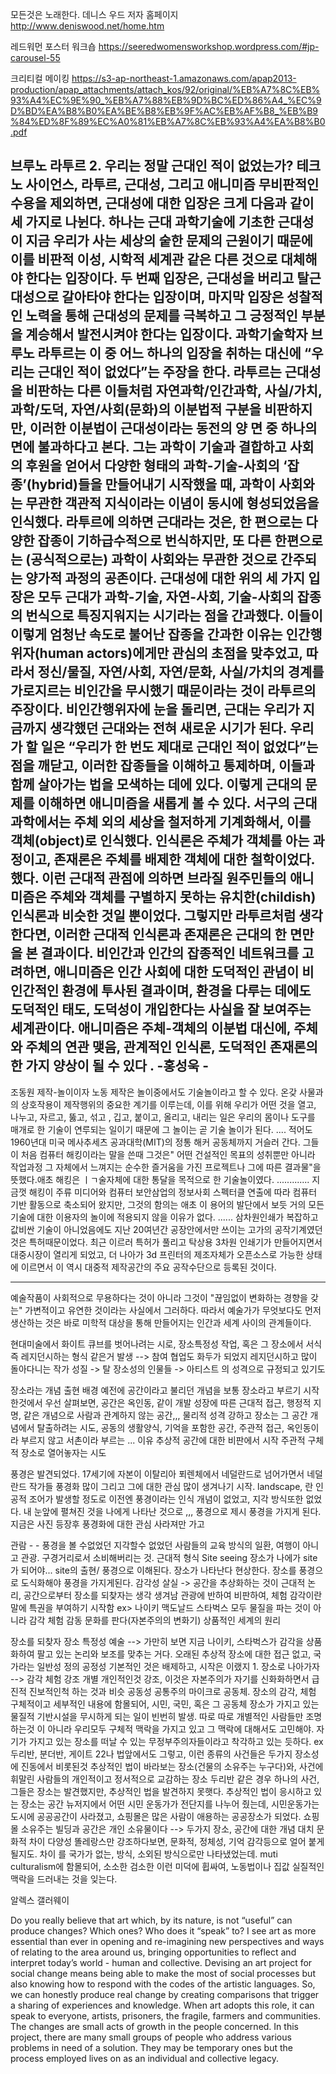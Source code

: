모든것은 노래한다. 데니스 우드  저자 홈페이지 
http://www.deniswood.net/home.htm

레드워먼 포스터 워크숍
https://seeredwomensworkshop.wordpress.com/#jp-carousel-55


크리티컬 메이킹
https://s3-ap-northeast-1.amazonaws.com/apap2013-production/apap_attachments/attach_kos/92/original/%EB%A7%8C%EB%93%A4%EC%9E%90_%EB%A7%88%EB%9D%BC%ED%86%A4_%EC%9D%BD%EA%B8%B0%EA%BE%B8%EB%9F%AC%EB%AF%B8_%EB%B9%84%ED%8F%89%EC%A0%81%EB%A7%8C%EB%93%A4%EA%B8%B0.pdf

브루노 라투르
2. 우리는 정말 근대인 적이 없었는가? 테크노 사이언스, 라투르, 근대성, 그리고 애니미즘 
무비판적인 수용을 제외하면, 근대성에 대한 입장은 크게 다음과 같이 세 가지로 나뉜다. 하나는 근대 과학기술에 기초한 근대성이 지금 우리가 사는 세상의 숱한 문제의 근원이기 때문에 이를 비판적 이성, 시학적 세계관 같은 다른 것으로 대체해야 한다는 입장이다. 두 번째 입장은, 근대성을 버리고 탈근대성으로 갈아타야 한다는 입장이며, 마지막 입장은 성찰적인 노력을 통해 근대성의 문제를 극복하고 그 긍정적인 부분을 계승해서 발전시켜야 한다는 입장이다.
과학기술학자 브루노 라투르는 이 중 어느 하나의 입장을 취하는 대신에 “우리는 근대인 적이 없었다”는 주장을 한다. 라투르는 근대성을 비판하는 다른 이들처럼 자연과학/인간과학, 사실/가치, 과학/도덕, 자연/사회(문화)의 이분법적 구분을 비판하지만, 이러한 이분법이 근대성이라는 동전의 양 면 중 하나의 면에 불과하다고 본다. 그는 과학이 기술과 결합하고 사회의 후원을 얻어서 다양한 형태의 과학-기술-사회의 ‘잡종’(hybrid)들을 만들어내기 시작했을 때, 과학이 사회와는 무관한 객관적 지식이라는 이념이 동시에 형성되었음을 인식했다. 라투르에 의하면 근대라는 것은, 한 편으로는 다양한 잡종이 기하급수적으로 번식하지만, 또 다른 한편으로는 (공식적으로는) 과학이 사회와는 무관한 것으로 간주되는 양가적 과정의 공존이다. 근대성에 대한 위의 세 가지 입장은 모두 근대가 과학-기술, 자연-사회, 기술-사회의 잡종의 번식으로 특징지워지는 시기라는 점을 간과했다. 이들이 이렇게 엄청난 속도로 불어난 잡종을 간과한 이유는 인간행위자(human actors)에게만 관심의 초점을 맞추었고, 따라서 정신/물질, 자연/사회, 자연/문화, 사실/가치의 경계를 가로지르는 비인간을 무시했기 때문이라는 것이 라투르의 주장이다. 비인간행위자에 눈을 돌리면, 근대는 우리가 지금까지 생각했던 근대와는 전혀 새로운 시기가 된다. 우리가 할 일은 “우리가 한 번도 제대로 근대인 적이 없었다”는 점을 깨닫고, 이러한 잡종들을 이해하고 통제하며, 이들과 함께 살아가는 법을 모색하는 데에 있다. 
이렇게 근대의 문제를 이해하면 애니미즘을 새롭게 볼 수 있다. 서구의 근대과학에서는 주체 외의 세상을 철저하게 기계화해서, 이를 객체(object)로 인식했다. 인식론은 주체가 객체를 아는 과정이고, 존재론은 주체를 배제한 객체에 대한 철학이었다. 했다. 이런 근대적 관점에 의하면 브라질 원주민들의 애니미즘은 주체와 객체를 구별하지 못하는 유치한(childish) 인식론과 비슷한 것일 뿐이었다. 그렇지만 라투르처럼 생각한다면, 이러한 근대적 인식론과 존재론은 근대의 한 면만을 본 결과이다. 비인간과 인간의 잡종적인 네트워크를 고려하면, 애니미즘은 인간 사회에 대한 도덕적인 관념이 비인간적인 환경에 투사된 결과이며, 환경을 다루는 데에도 도덕적인 태도, 도덕성이 개입한다는 사실을 잘 보여주는 세계관이다. 애니미즘은 주체-객체의 이분법 대신에, 주체와 주체의 연관 맺음, 관계적인 인식론, 도덕적인 존재론의 한 가지 양상이 될 수 있다 . 
-홍성욱 -
--------------------------------------------------
조동원 제작-놀이이자 노동
제작은 놀이중에서도 기술놀이라고 할 수 있다. 온갖 사물과의 상호작용이 제작행위의 중요한 계기를  이루는데, 이를 위해 우리가 어떤 것을 열고, 나누고, 자르고, 뚫고, 섞고 , 깁고, 붙이고, 올리고, 내리는 일은 우리의 몸이나 도구를 매개로 한 기술이 연루되는 일이기 때문에 그 놀이는 곧 기술 놀이가 된다. 
....
적어도 1960년대 미국  메사추세츠 공과대학(MIT)의 정통 해커 공동체까지 거슬러 간다. 그들이 처음 컴퓨터 해킹이라는 말을 쓴때 그것은" 어떤 건설적인 목표의 성취뿐만 아니라 작업과정 그 자체에서 느껴지는 순수한 즐거움을 가진 프로젝트나 그에 따른 결과물"을 뜻했다.애초 해킹은 ㅣㄱ술자체에 대한 통달을 목적으로 한 기술놀이였다. 
.............
지금껏 해킹이 주류 미디어와 컴퓨터 보안삼업의 정보사회 스펙터클 연출에 따라 컴퓨터 기반 활동으로 축소되어 왔지만, 그것의 함의는 애초 이 용어의 발단에서 보듯 거의 모든 기술에 대한 이용자의 놀이에 적용되지 않을 이유가 없다. 
......
삼차원인쇄가 복잡하고 값비싼 기술이 아니었음에도 지난 20여년간 공장안에서만 쓰이는 고가의 공작기계였던것은 특허때문이었다.
최근 이르러 특허가 풀리고 탁상용 3차원 인쇄기가 만들어지면서 대중시장이 열리게 되었고, 더 나아가 3d 프린터의 제조자체가 오픈소스로 가능한 상태에 이르면서 이 역시 대중적 제작공간의 주요 공작수단으로 등록된 것이다.


------------------
예술작품이 사회적으로 무용하다는 것이 아니라 그것이 "끊임없이 변화하는 경향을 갖는" 가변적이고 유연한 것이라는 사실에서 그러하다. 따라서 예술가가 무엇보다도 먼저 생산하는 것은 바로 미학적 대상을 통해 만들어지는 인간과 세계 사이의 관계들이다. 



현대미술에서 화이트 큐브를 벗어나려는 시로, 장소특정성 작업, 혹은 그 장소에서 서식 즉 레지던시하는 형식 같은거 발생 --> 참여 협업도 화두가 되었지 
레지던시하고 많이 돌아다니는 작가 성질 -> 탈 장소성의 인물들  -> 아티스트 의 성격으로 규정되고 있기도 

장소라는 개념 출현 배경 
예전에 공간이라고 불리던 개념을 보통 장소라고 부르기 시작한것에서 우선 살펴보면, 
공간은 옥인동, 같이 개발 성장에 따른 근대적 접근, 행정적 지명, 같은 개념으로 사람과 관계하지 않는 공간,,, 물리적 성격 강하고 
장소는 그 공간 개념에서 탈출하려는 시도, 공동의 생활양식, 기억을 포함한 공간, 주관적 접근, 옥인동이라 부르지 않고 서촌이라 부르는 ... 이유
추상적 공간에 대한 비판에서 시작 주관적 구체적 장소로 열어놓자는 시도

풍경은 발견되었다.
17세기에 자본이 이탈리아 푀렌체에서 네덜란드로 넘어가면서 네덜란드 작가들 풍경화 많이 그리고 그에 대한 관심 많이 생겨나기 시작. 
landscape, 란 인공적 조어가 발생할 정도로 이전엔 풍경이라는 인식 개념이 없었고, 지각 방식또한 없었다. 
내 눈앞에 펼쳐진 것을 나에게 나타난 것으로 ,,, 풍경으로 제시 풍경을 가지게 된다. 
지금은 사진 등장후 풍경화에 대한 관심 사라져만 가고 


관람 - - 풍경을 볼 수없었던 지각할수 없었던 사람들의 교육 방식의 일환, 여행이 아니고 관광. 구경거리로서 소비해버리는 것. 근대적 형식
               Site seeing 장소가 나에가 site가 되어야... site의 출현/ 풍경으로 이해된다. 장소가 나타난다 현상한다. 
                장소를 풍경으로 도식화해야 풍경을 가지게된다. 
감각성 살실 -> 공간을 추상화하는 것이 근대적 논리, 공간으로부터 장소를 되찾자는 생각 생겨남
관광에 반하여 비판하여, 체험 감각이란 말에 특권을 부여하기 시작함
        ex> 나이키 맥도날드 스타벅스 모두 물질을 파는 것이 아니라 감각 체험 감동 문화를 판다(자본주의의 변화기) 상품적인 세계의 원리 

장소를 되찾자 
장소 특정성 예술 --> 가만히 보면 지금 나이키, 스타벅스가 감각을 상품화하여 팔고 있는 논리와 보조를 맞추는 거다. 
    오래된 추상적 장소에 대한 접근 없고, 국가라는 일반성 정의 공정성 기본적인 것은 배제하고, 
    시작은 이랬지 1. 장소로 나아가자 --> 감각 체험 강조 개별 개인적인것 강조, 이것은 자본주의가 자기를 신화화하면서 급진적 진보적인척 하는 것과 비슷
공동성 공통주의 마이크로 공동체. 장소의 감각, 체험 구체적이고 세부적인 내용에 함몰되어, 시민, 국민, 혹은 그 공동체 장소가 가지고 있는 물질적 기반시설을 무시하게 되는 일이 빈번히 발생. 
따로 따로 개별적인 사람들만 조명하는것 이 아니라 우리모두  구체적 맥락을 가지고 있고 그 맥락에 대해서도 고민해야. 
자기가 가지고 있는 장소를 떠날 수 있는 무정부주의자들이라고 착각하고 있는 듯하다. 
ex
두리반, 분더반, 게이트 22나 법앞에서도 그렇고, 이런 종류의 사건들은 두가지 장소성에 진동에서 비롯된것
추상적인 법이 바라보는 장소(건물의 소유주는 누구다)와, 사건에 휘말린 사람들의 개인적이고 정서적으로 교감하는 장소
두리반 같은 경우 하나의 사건, 그들은 장소는 발견했지만, 추상적인 법을 발견하지 못햇다. 추상적인 법이 응시하고 있는 장소는 공간 
뉴저지에서 어떤 시민 운동가가 전단지를 나누어 줬는데, 시민운동가는 도시에 공공공간이 사라졌고, 쇼핑몰은 많은 사람이 애용하는 공공장소가 되었다. 
   쇼핑몰 소유주는 빌딩과 공간은 개인 소유물이다 --> 두가지 장소, 공간에 대한 개념 대치 
문화적 차이 다양성 똘레랑스만 강조하다보면, 문화적, 정체성, 기억 감각등으로 얼어 붙게 될지도. 
차이 를 국가가 없는, 방식, 소외된 방식으로만 나타냈었는데. 
muti culturalism에 함몰되어, 소소한 검소한 이런 미덕에 휩싸여, 노동법이나 집값 실질적인 맥락을 드러내는 것을 잊는다.



알렉스 갤러웨이 




Do you really believe that art which, by its nature, is not “useful” can produce changes? Which ones? Who does it “speak” to?
I see art as more essential than ever in opening and re-imagining new perspectives and ways of relating to the area around us, bringing opportunities to reflect and interpret today’s world - human and collective. Devising an art project for social change means being able to make the most of social processes but also knowing how to respond with the codes of the artistic languages. So, we can honestly produce real change by creating comparisons that trigger a sharing of experiences and knowledge. When art adopts this role, it can speak to everyone, artists, prisoners, the fragile, farmers and communities. The changes are small acts of growth in the people concerned. In this project, there are many small groups of people who address various problems in need of a solution. They may be temporary ones but the process employed lives on as an individual and collective legacy.